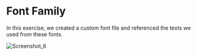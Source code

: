 # Font Family
In this exercise, we created a custom font file and referenced the texts we used from these fonts.


![Screenshot_6](https://user-images.githubusercontent.com/85364012/163463577-8151e744-d0e1-4df2-ad9b-dc735b849337.png)
